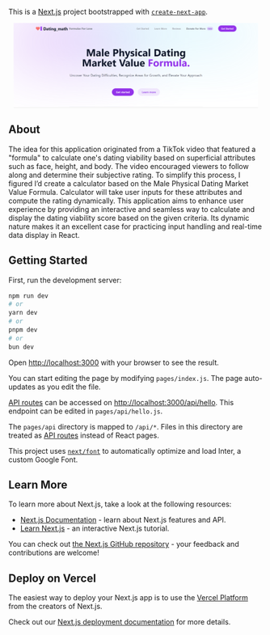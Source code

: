 This is a [Next.js](https://nextjs.org/) project bootstrapped with [`create-next-app`](https://github.com/vercel/next.js/tree/canary/packages/create-next-app).

<div style="text-align:center; background-color: #f7f7f7; margin: 10px;">
  <a href="https://mpdmvf-app.vercel.app/">
    <img src="./public/assets/landing.png" alt="mpdmvf calculator link" />
  </a>
</div>

## About

The idea for this application originated from a TikTok video that featured a "formula" to calculate one's dating viability based on superficial attributes such as face, height, and body. The video encouraged viewers to follow along and determine their subjective rating. To simplify this process, I figured I’d create a calculator based on the Male Physical Dating Market Value Formula. Calculator will take user inputs for these attributes and compute the rating dynamically. This application aims to enhance user experience by providing an interactive and seamless way to calculate and display the dating viability score based on the given criteria. Its dynamic nature makes it an excellent case for practicing input handling and real-time data display in React.

## Getting Started

First, run the development server:

```bash
npm run dev
# or
yarn dev
# or
pnpm dev
# or
bun dev
```

Open [http://localhost:3000](http://localhost:3000) with your browser to see the result.

You can start editing the page by modifying `pages/index.js`. The page auto-updates as you edit the file.

[API routes](https://nextjs.org/docs/api-routes/introduction) can be accessed on [http://localhost:3000/api/hello](http://localhost:3000/api/hello). This endpoint can be edited in `pages/api/hello.js`.

The `pages/api` directory is mapped to `/api/*`. Files in this directory are treated as [API routes](https://nextjs.org/docs/api-routes/introduction) instead of React pages.

This project uses [`next/font`](https://nextjs.org/docs/basic-features/font-optimization) to automatically optimize and load Inter, a custom Google Font.

## Learn More

To learn more about Next.js, take a look at the following resources:

- [Next.js Documentation](https://nextjs.org/docs) - learn about Next.js features and API.
- [Learn Next.js](https://nextjs.org/learn) - an interactive Next.js tutorial.

You can check out [the Next.js GitHub repository](https://github.com/vercel/next.js/) - your feedback and contributions are welcome!

## Deploy on Vercel

The easiest way to deploy your Next.js app is to use the [Vercel Platform](https://vercel.com/new?utm_medium=default-template&filter=next.js&utm_source=create-next-app&utm_campaign=create-next-app-readme) from the creators of Next.js.

Check out our [Next.js deployment documentation](https://nextjs.org/docs/deployment) for more details.
